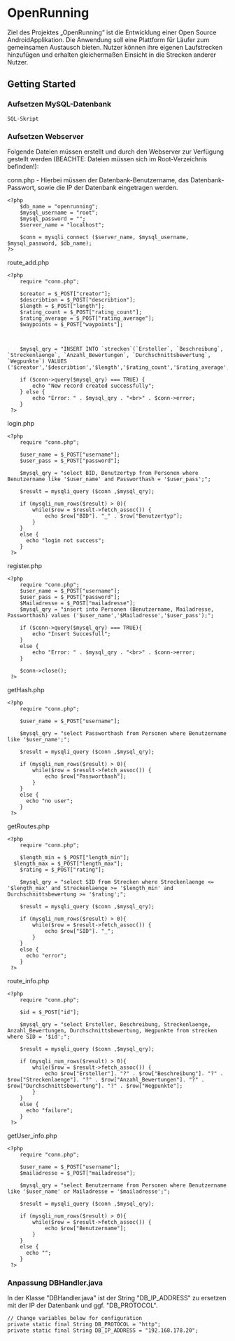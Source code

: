 # OpenRunning
Ziel des Projektes „OpenRunning“ ist die Entwicklung einer Open Source AndroidApplikation. Die Anwendung soll eine Plattform für Läufer zum gemeinsamen Austausch bieten. Nutzer können ihre eigenen Laufstrecken hinzufügen und erhalten gleichermaßen Einsicht in die Strecken anderer Nutzer. 
## Getting Started
### Aufsetzen MySQL-Datenbank
```
SQL-Skript
```
### Aufsetzen Webserver
Folgende Dateien müssen erstellt und durch den Webserver zur Verfügung gestellt werden (BEACHTE: Dateien müssen sich im Root-Verzeichnis befinden!):

conn.php - Hierbei müssen der Datenbank-Benutzername, das Datenbank-Passwort, sowie die IP der Datenbank eingetragen werden.
```
<?php
	$db_name = "openrunning";
	$mysql_username = "root";
	$mysql_password = "";
	$server_name = "localhost";
	
	$conn = mysqli_connect ($server_name, $mysql_username, $mysql_password, $db_name);
?>
```

route_add.php
```
<?php
	require "conn.php";
	
	$creator = $_POST["creator"];
	$describtion = $_POST["describtion"];
	$length = $_POST["length"];
	$rating_count = $_POST["rating_count"];
	$rating_average = $_POST["rating_average"];
	$waypoints = $_POST["waypoints"];
	
	
	
	$mysql_qry = "INSERT INTO `strecken`(`Ersteller`, `Beschreibung`, `Streckenlaenge`, `Anzahl_Bewertungen`, `Durchschnittsbewertung`, `Wegpunkte`) VALUES ('$creator','$describtion','$length','$rating_count','$rating_average','$waypoints');";
		
	if ($conn->query($mysql_qry) === TRUE) {
		echo "New record created successfully";
	} else {
		echo "Error: " . $mysql_qry . "<br>" . $conn->error;
	}
 ?>
```

login.php
```
<?php
	require "conn.php";
	
	$user_name = $_POST["username"];
	$user_pass = $_POST["password"];
	
	$mysql_qry = "select BID, Benutzertyp from Personen where Benutzername like '$user_name' and Passworthash = '$user_pass';";
	
	$result = mysqli_query ($conn ,$mysql_qry);
	
	if (mysqli_num_rows($result) > 0){
		while($row = $result->fetch_assoc()) {
			echo $row["BID"]. "_" . $row["Benutzertyp"];
		}
	}
	else {
	  echo "login not success";
	}
 ?>
```

register.php
```
<?php
	require "conn.php";
	$user_name = $_POST["username"];
	$user_pass = $_POST["password"];
	$Mailadresse = $_POST["mailadresse"];
	$mysql_qry = "insert into Personen (Benutzername, Mailadresse, Passworthash) values ('$user_name','$Mailadresse','$user_pass');";

	if ($conn->query($mysql_qry) === TRUE){
  		echo "Insert Succesfull";
	}
	else {
  		echo "Error: " . $mysql_qry . "<br>" . $conn->error;
	}

	$conn->close();
 ?>
```

getHash.php
```
<?php
	require "conn.php";

	$user_name = $_POST["username"];

	$mysql_qry = "select Passworthash from Personen where Benutzername like '$user_name';";

	$result = mysqli_query ($conn ,$mysql_qry);

	if (mysqli_num_rows($result) > 0){
		while($row = $result->fetch_assoc()) {
			echo $row["Passworthash"];
		}
	}
	else {
	  echo "no user";
	}
 ?>
```

getRoutes.php
```
<?php
	require "conn.php";

	$length_min = $_POST["length_min"];
  $length_max = $_POST["length_max"];
	$rating = $_POST["rating"];

	$mysql_qry = "select SID from Strecken where Streckenlaenge <= '$length_max' and Streckenlaenge >= '$length_min' and Durchschnittsbewertung >= '$rating';";

	$result = mysqli_query ($conn ,$mysql_qry);

	if (mysqli_num_rows($result) > 0){
		while($row = $result->fetch_assoc()) {
			echo $row["SID"]. "_";
		}
	}
	else {
	  echo "error";
	}
 ?>
```

route_info.php
```
<?php
	require "conn.php";

	$id = $_POST["id"];

	$mysql_qry = "select Ersteller, Beschreibung, Streckenlaenge, Anzahl_Bewertungen, Durchschnittsbewertung, Wegpunkte from strecken where SID = '$id';";

	$result = mysqli_query ($conn ,$mysql_qry);

	if (mysqli_num_rows($result) > 0){
		while($row = $result->fetch_assoc()) {
			echo $row["Ersteller"]. "?" . $row["Beschreibung"]. "?" . $row["Streckenlaenge"]. "?" . $row["Anzahl_Bewertungen"]. "?" . $row["Durchschnittsbewertung"]. "?" . $row["Wegpunkte"];
		}
	}
	else {
	  echo "failure";
	}
 ?>
```

getUser_info.php
```
<?php
	require "conn.php";

	$user_name = $_POST["username"];
	$mailadresse = $_POST["mailadresse"];

	$mysql_qry = "select Benutzername from Personen where Benutzername like '$user_name' or Mailadresse = '$mailadresse';";

	$result = mysqli_query ($conn ,$mysql_qry);

	if (mysqli_num_rows($result) > 0){
		while($row = $result->fetch_assoc()) {
			echo $row["Benutzername"];
		}
	}
	else {
	  echo "";
	}
 ?>
```

### Anpassung DBHandler.java
In der Klasse "DBHandler.java" ist der String "DB_IP_ADDRESS" zu ersetzen mit der IP der Datenbank und ggf. "DB_PROTOCOL".
```
// Change variables below for configuration
private static final String DB_PROTOCOL = "http";
private static final String DB_IP_ADDRESS = "192.168.178.20";
```
